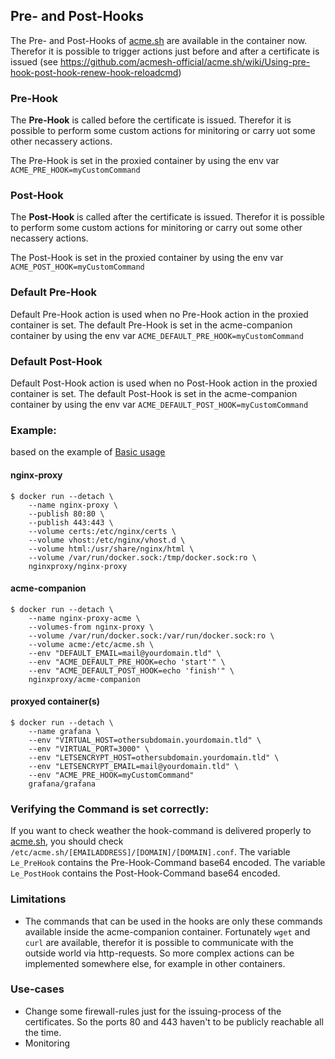 ## Pre- and Post-Hooks

The Pre- and Post-Hooks of [acme.sh](https://github.com/acmesh-official/acme.sh/) are available in the container now. Therefor it is possible to trigger actions just before and after a certificate is issued (see  https://github.com/acmesh-official/acme.sh/wiki/Using-pre-hook-post-hook-renew-hook-reloadcmd)

### Pre-Hook
The **Pre-Hook** is called before the certificate is issued. Therefor it is possible to perform some custom actions for minitoring or carry uot some other necassery actions.

The Pre-Hook is set in the proxied container by using the env var `ACME_PRE_HOOK=myCustomCommand`

### Post-Hook
The **Post-Hook** is called after the certificate is issued. Therefor it is possible to perform some custom actions for minitoring or carry out some other necassery actions.

The Post-Hook is set in the proxied container by using the env var `ACME_POST_HOOK=myCustomCommand`

### Default Pre-Hook
Default Pre-Hook action is used when no Pre-Hook action in the proxied container is set.
The default Pre-Hook is set in the acme-companion container by using the env var `ACME_DEFAULT_PRE_HOOK=myCustomCommand`

### Default Post-Hook
Default Post-Hook action is used when no Post-Hook action in the proxied container is set.
The default Post-Hook is set in the acme-companion container by using the env var `ACME_DEFAULT_POST_HOOK=myCustomCommand`


### Example:
based on the example of [Basic usage](./Basic-usage.md)
#### nginx-proxy

```shell
$ docker run --detach \
    --name nginx-proxy \
    --publish 80:80 \
    --publish 443:443 \
    --volume certs:/etc/nginx/certs \
    --volume vhost:/etc/nginx/vhost.d \
    --volume html:/usr/share/nginx/html \
    --volume /var/run/docker.sock:/tmp/docker.sock:ro \
    nginxproxy/nginx-proxy
```

#### acme-companion

```shell
$ docker run --detach \
    --name nginx-proxy-acme \
    --volumes-from nginx-proxy \
    --volume /var/run/docker.sock:/var/run/docker.sock:ro \
    --volume acme:/etc/acme.sh \
    --env "DEFAULT_EMAIL=mail@yourdomain.tld" \
    --env "ACME_DEFAULT_PRE_HOOK=echo 'start'" \
    --env "ACME_DEFAULT_POST_HOOK=echo 'finish'" \
    nginxproxy/acme-companion
```

#### proxyed container(s)

```shell
$ docker run --detach \
    --name grafana \
    --env "VIRTUAL_HOST=othersubdomain.yourdomain.tld" \
    --env "VIRTUAL_PORT=3000" \
    --env "LETSENCRYPT_HOST=othersubdomain.yourdomain.tld" \
    --env "LETSENCRYPT_EMAIL=mail@yourdomain.tld" \
    --env "ACME_PRE_HOOK=myCustomCommand"
    grafana/grafana
```

### Verifying the Command is set correctly:
If you want to check weather the hook-command is delivered properly to [acme.sh](https://github.com/acmesh-official/acme.sh/), you should check `/etc/acme.sh/[EMAILADDRESS]/[DOMAIN]/[DOMAIN].conf`.
The variable `Le_PreHook` contains the Pre-Hook-Command base64 encoded.
The variable `Le_PostHook` contains the Post-Hook-Command base64 encoded.

### Limitations
* The commands that can be used in the hooks are only these commands available inside the acme-companion container. Fortunately `wget` and `curl` are available, therefor it is possible to communicate with the outside world via http-requests. So more complex actions can be implemented somewhere else, for example in other containers.

### Use-cases
* Change some firewall-rules just for the issuing-process of the certificates. So the ports 80 and 443 haven't to be publicly reachable all the time.
* Monitoring


